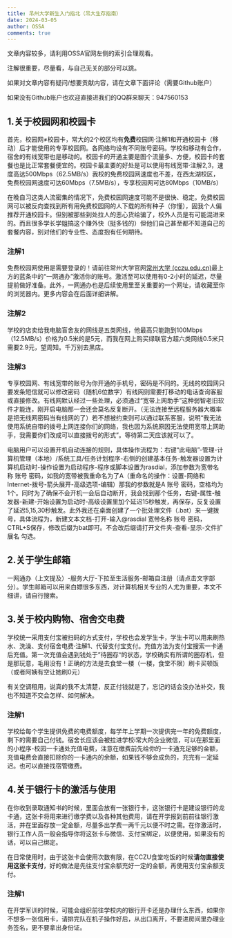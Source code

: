 ```yaml
---
title: 吊州大学新生入门指北（吊大生存指南）
date: 2024-03-05
author: OSSA
comments: true
---
```


文章内容较多，请利用OSSA官网左侧的索引合理观看。

注解很重要，尽量看，与自己无关的部分可以跳。

如果对文章内容有疑问/想要贡献内容，请在文章下面评论（需要Github账户）

如果没有Github账户也欢迎直接进我们的QQ群来聊天：947560153

## 1.关于校园网和校园卡

首先，校园网≠校园卡，常大的2个校区均有**免费**校园网·注解1和开通校园卡（移动）后才能使用的专享校园网。各网络均设有不同账号密码。学校和移动有合作，宿舍的有线宽带也是移动的。校园卡的开通主要是图个流量多、方便，校园卡的套餐也是比正常套餐便宜的。校园卡最主要的好处是可以使用有线宽带·注解2,3，速度高达500Mbps（62.5MB/s）我校的免费校园网速度也不差，在西太湖校区，免费校园网速度可达60Mbps（7.5MB/s），专享校园网可达80Mbps（10MB/s）

在晚自习这类人流密集的情况下，免费校园网速度可能不是很快、稳定。免费校园网可以被反向查找到所有用免费校园网的人下载的所有种子（你懂），固我个人偏推荐开通校园卡。但别被那些到处拉人的恶心货给骗了，校外人员是有可能混进来的。而且很多学长学姐搞这个赚外快（挺多钱的）但他们自己甚至都不知道自己的套餐内容，别对他们的专业性、态度抱有任何期待。

### 注解1

免费校园网使用是需要登录的！请前往常州大学官网[常州大学 (cczu.edu.cn)](https://www.cczu.edu.cn/main.htm)最上方的蓝条中的“一网通办”激活你的账号。激活至可以使用有0-2小时的延迟，尽量提前做好准备。此外，一网通办也是后续使用里至关重要的一个网址，请收藏至你的浏览器内。更多内容会在后面详细讲解。

### 注解2

学校的店卖给我电脑盲舍友的网线是五类网线，他最高只能跑到100Mbps（12.5MB/s）价格为0.5米的是5元，而我在网上购买绿联官方超六类网线0.5米只需要2.9元，望周知。千万别去黑店。

### 注解3

专享校园网、有线宽带的账号为你开通的手机号，密码是不同的。无线的校园网只要发条短信就可以修改密码（随机6位数字）有线网则需要打移动的电话查询客服或直接修改。有线网默认经过一些处理，必须通过“宽带上网助手”这种弱智老旧软件才能连，刚开启电脑那一会还会莫名反复断开。（无法连接至远程服务器大概率是把无线网密码当有线网的了）若不想被约束则可以通过联系客服，说明“我无法使用系统自带的拨号上网连接你们的网络，我也因为系统原因无法使用宽带上网助手，我需要你们改成可以直接拨号的形式”。等待第二天应该就可以了。

电脑用户可以设置开机自动连接的规则，具体操作流程为：右键“此电脑”-管理-计算机管理（本地）/系统工具/任务计划程序-右侧的创建基本任务-触发器设置为计算机启动时-操作设置为启动程序-程序或脚本设置为rasdial，添加参数为宽带名称 账号 密码，如我的宽带被我重命名为了A（重命名的操作：设置-网络和Internet-拨号-箭头展开-高级选项-编辑）那我的参数就是A 账号 密码，空格均为1个。同时为了确保不会开机一会后自动断开，我会找到那个任务，右键-属性-触发器-新建-开始设置为启动时-高级设置里加个延迟15秒触发，再保存，反复设置了延迟5,15,30秒触发。此外我还在桌面创建了一个批处理文件（.bat）来一键拨号，具体流程为，新建文本文档-打开-输入@rasdial 宽带名称 账号 密码，CTRL+S保存，修改后缀为bat即可。不会改后缀请打开文件夹-查看-显示-文件扩展名 勾选。

## 2.关于学生邮箱

一网通办（上文提及）-服务大厅-下拉至生活服务-邮箱自注册（请点击文字部分）。学生邮箱可以用来白嫖很多东西，对计算机相关专业的人尤为重要，本文不细讲，请自行搜索。

## 3.关于校内购物、宿舍交电费

学校统一采用支付宝被扫码的方式支付，学校也会发学生卡，学生卡可以用来刷热水、洗澡、支付宿舍电费·注解1、代替支付宝支付。充值方法为支付宝搜索一卡通后充值。第一次充值会遇到钱处于”待圈存“的状态，学校确实有所谓的圈存机，但是那玩意，毛用没有！正确的方法是去食堂一楼（一楼，食堂不限）刷卡买顿饭（或者阿姨有空让她刷0元）

有关空调租用，说真的我不太清楚，反正付钱就是了，忘记的话会没办法补交，我也不知道不交会怎样、如何解决。

### 注解1

学校给每个学生提供免费的电费额度，每学年上学期一次提供完一年的免费额度，剩下的需要自己付钱。宿舍长应该会被拉进学校i常大的企业微信，可以在那里面的小程序-校园一卡通处充值电费，注意在缴费前先给你的一卡通充足够的金额，充值电费会直接扣除你的一卡通内的余额，如果钱不够会成负的，充完有一定延迟。也可以直接找宿管缴费。

## 4.关于银行卡的激活与使用

在你收到录取通知书的时候，里面会放有一张银行卡，这张银行卡是建设银行的龙卡通，这张卡将用来进行缴学费以及各种其他费用，请在开学报到前前往银行激活，并在里面存放一定金额，尽量多出学费一两千元以便不时之需。在你激活时，银行工作人员一般会指导你将这张卡与微信、支付宝绑定，以便使用，如果没有的话，可以自己绑定。

在日常使用时，由于这张卡会使用次数有限，在CCZU食堂吃饭的时候**请勿直接使用这张卡支付**，好的做法是先往支付宝余额充好一定的金额，再使用支付宝余额支付。

### 注解1

在开学军训的时候，可能会组织前往学校内的银行开卡还是办理什么东西，如果你不想多一张信用卡，请排完队在机子操作好后，从出口离开，不要进房间里办理业务签名，更不要拿出身份证。



